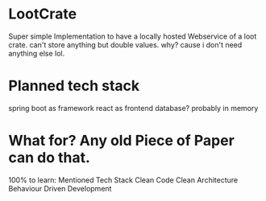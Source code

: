 # LootCrate
Super simple Implementation to have a locally hosted Webservice of a loot crate.
can't store anything but double values. why? cause i don't need anything else lol.

# Planned tech stack
spring boot as framework
react as frontend
database? probably in memory

# What for? Any old Piece of Paper can do that.
100% to learn:
Mentioned Tech Stack
Clean Code
Clean Architecture
Behaviour Driven Development